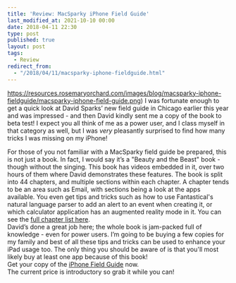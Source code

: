```yaml
---
title: 'Review: MacSparky iPhone Field Guide'
last_modified_at: 2021-10-10 00:00
date: 2018-04-11 22:30
type: post
published: true
layout: post
tags:
  - Review
redirect_from:
  - "/2018/04/11/macsparky-iphone-fieldguide.html"
---
```

<a href="(https://itunes.apple.com/us/book/id1366611031?at=1010lumu)" class="image-right">https://resources.rosemaryorchard.com/images/blog/macsparky-iphone-fieldguide/macsparky-iphone-field-guide.png)</a> I was fortunate enough to get a quick look at David Sparks’ new field guide in Chicago earlier this year and was impressed - and then David kindly sent me a copy of the book to beta test! I expect you all think of me as a power user, and I class myself in that category as well, but I was _very_ pleasantly surprised to find how many tricks I was missing on my iPhone!  

<!--more-->

For those of you not familiar with a MacSparky field guide be prepared, this is not just a book. In fact, I would say it’s a "Beauty and the Beast" book - though without the singing. This book has videos embedded in it, over two hours of them where David demonstrates these features. The book is split into 44 chapters, and multiple sections within each chapter. A chapter tends to be an area such as Email, with sections being a look at the apps available. You even get tips and tricks such as how to use Fantastical's natural language parser to add an alert to an event when creating it, or which calculator application has an augmented reality mode in it. You can see the <a href="https://www.macsparky.com/iphone">full chapter list here</a>.  
David’s done a great job here; the whole book is jam-packed full of knowledge - even for power users. I’m going to be buying a few copies for my family and best of all these tips and tricks can be used to enhance your iPad usage too. The only thing you should be aware of is that you'll most likely buy at least one app because of this book!  
Get your copy of the <a href="https://itunes.apple.com/us/book/id1366611031?at=1010lumu">iPhone Field Guide</a> now.  
The current price is introductory so grab it while you can!  
